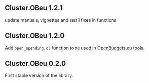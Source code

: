 Cluster.OBeu 1.2.1
------------------

update manuals, vignettes and small fixes in functions

Cluster.OBeu 1.2.0
------------------

Add `open_spending.cl` function to be used in [OpenBudgets.eu
tools](http://openbudgets.eu/tools/).

Cluster.OBeu 0.2.0
------------------

First stable version of the library.
